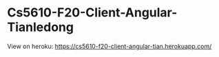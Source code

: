# Cs5610-F20-Client-Angular-Tianledong
View on heroku: https://cs5610-f20-client-angular-tian.herokuapp.com/
